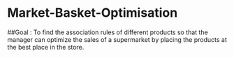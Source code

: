 # Market-Basket-Optimisation

##Goal : To find the association rules of different products so that the manager can optimize the sales of a supermarket by placing the products at the best place in the store.
